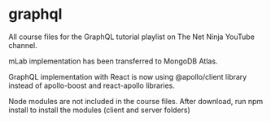 # graphql
All course files for the GraphQL tutorial playlist on The Net Ninja YouTube channel.

mLab implementation has been transferred to MongoDB Atlas.

GraphQL implementation with React is now using @apollo/client library instead of apollo-boost and react-apollo libraries.

Node modules are not included in the course files. After download, run npm install to install the modules (client and server folders)
